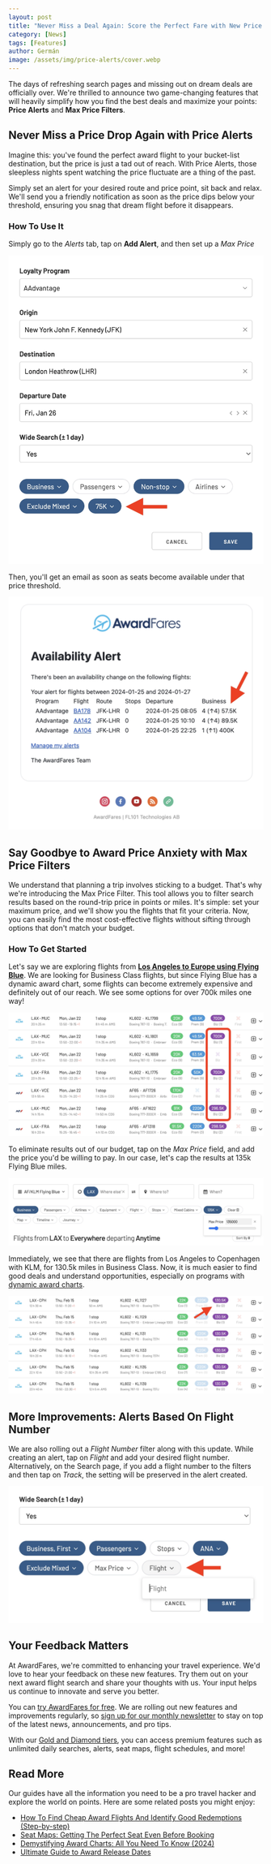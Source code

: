 ```yaml
---
layout: post
title: "Never Miss a Deal Again: Score the Perfect Fare with New Price Alerts and Filters"
category: [News]
tags: [Features]
author: Germán
image: /assets/img/price-alerts/cover.webp
---
```


The days of refreshing search pages and missing out on dream deals are officially over. We're thrilled to announce two game-changing features that will heavily simplify how you find the best deals and maximize your points: **Price Alerts** and **Max Price Filters**.

## Never Miss a Price Drop Again with Price Alerts

Imagine this: you've found the perfect award flight to your bucket-list destination, but the price is just a tad out of reach. With Price Alerts, those sleepless nights spent watching the price fluctuate are a thing of the past.

Simply set an alert for your desired route and price point, sit back and relax. We'll send you a friendly notification as soon as the price dips below your threshold, ensuring you snag that dream flight before it disappears.

### How To Use It

Simply go to the _Alerts_ tab, tap on **Add Alert**, and then set up a _Max Price_

<img src="../assets/img/price-alerts/aa-alert-price.webp" alt="Setting a Price Alert on AwardFares" class="noborder"/>

Then, you'll get an email as soon as seats become available under that price threshold.

<img src="../assets/img/price-alerts/aa-alert-email.webp" alt="Email after receiving a Price Alert on AwardFares" class="noborder"/>

## Say Goodbye to Award Price Anxiety with Max Price Filters

We understand that planning a trip involves sticking to a budget. That's why we're introducing the Max Price Filter. This tool allows you to filter search results based on the round-trip price in points or miles. It's simple: set your maximum price, and we'll show you the flights that fit your criteria. Now, you can easily find the most cost-effective flights without sifting through options that don't match your budget.

### How To Get Started

Let's say we are exploring flights from [**Los Angeles to Europe using Flying Blue**](https://awardfares.com/search?LAX.zone:Europe.;c:business;z:flyingblue). We are looking for Business Class flights, but since Flying Blue has a dynamic award chart, some flights can become extremely expensive and definitely out of our reach. We see some options for over 700k miles one way!

<img src="../assets/img/price-alerts/lax-europe-fb.webp" alt="Award flights from Los Angeles to Europe using Flying Blue (AwardFares)" class="noborder"/>

To eliminate results out of our budget, tap on the _Max Price_ field, and add the price you'd be willing to pay. In our case, let's cap the results at 135k Flying Blue miles.

<img src="../assets/img/price-alerts/lax-max-price.webp" alt="Set up a maximum price in points or miles when using AwardFares to search an award flight." class="noborder"/>

Immediately, we see that there are flights from Los Angeles to Copenhagen with KLM, for 130.5k miles in Business Class. Now, it is much easier to find good deals and understand opportunities, especially on programs with [dynamic award charts](https://blog.awardfares.com/demystifying-award-charts/).

<img src="../assets/img/price-alerts/lax-europe-fb-filtered.webp" alt="Award flights from Los Angeles to Europe using Flying Blue, maximum 135k miles (AwardFares)" class="noborder"/>

## More Improvements: Alerts Based On Flight Number

We are also rolling out a _Flight Number_ filter along with this update. While creating an alert, tap on _Flight_ and add your desired flight number. Alternatively, on the Search page, if you add a flight number to the filters and then tap on _Track_, the setting will be preserved in the alert created.

<img src="../assets/img/price-alerts/flight-number-alert.webp" alt="Set up an alert based on Flight Number in AwardFares." class="noborder"/>

## Your Feedback Matters

At AwardFares, we're committed to enhancing your travel experience. We'd love to hear your feedback on these new features. Try them out on your next award flight search and share your thoughts with us. Your input helps us continue to innovate and serve you better.

You can [try AwardFares for free](https://awardfares.com/). We are rolling out new features and improvements regularly, so [sign up for our monthly newsletter](https://awardfares.com/newsletter) to stay on top of the latest news, announcements, and pro tips.

With our [Gold and Diamond tiers](https://awardfares.com/pricing), you can access premium features such as unlimited daily searches, alerts, seat maps, flight schedules, and more!

## Read More

Our guides have all the information you need to be a pro travel hacker and explore the world on points. Here are some related posts you might enjoy:

- [How To Find Cheap Award Flights And Identify Good Redemptions (Step-by-step)](https://blog.awardfares.com/how-to-find-cheap-award-flights/)
- [Seat Maps: Getting The Perfect Seat Even Before Booking](https://blog.awardfares.com/seatmaps-guide/)
- [Demystifying Award Charts: All You Need To Know (2024)](https://blog.awardfares.com/demystifying-award-charts/)
- [Ultimate Guide to Award Release Dates](https://blog.awardfares.com/ultimate-guide-to-award-release-dates/)
